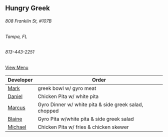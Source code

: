 ## Hungry Greek
###### 808 Franklin St, #107B 
###### Tampa, FL
###### 813-443-2251


[View Menu](https://www.toasttab.com/hungry-greek-franklin/v2/online-order#!/order)


Developer     | Order
--------------|---------------------
[Mark](http://github.com/mark-smithtb)              | greek bowl w/ gyro meat
[Daniel](https://github.come/dtartaglia)            | Chicken Pita w/ white pita
[Marcus](https://github.com/marcustf)               | Gyro Dinner w/ white pita & side greek salad, chopped
[Blaine](https://github.com/)                       | Gyro Pita w/white pita & side greek salad
[Michael](https://github.com/)                      | Chicken Pita w/ fries & chicken skewer

